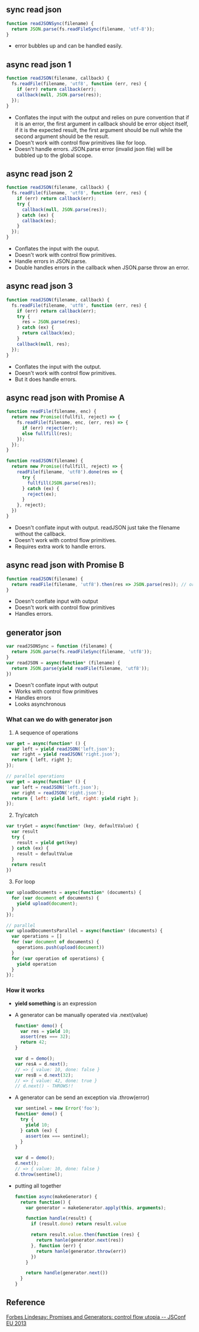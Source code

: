 ## sync read json

``` javascript
function readJSONSync(filename) {
  return JSON.parse(fs.readFileSync(filename, 'utf-8'));
}
```

* error bubbles up and can be handled easily.

## async read json 1

``` javascript
function readJSON(filename, callback) {
  fs.readFile(filename, 'utf8', function (err, res) {
    if (err) return callback(err);
    callback(null, JSON.parse(res));
  });
}
```

* Conflates the input with the output and relies on pure convention that if it is an error, the first argument in callback should be error object itself, if it is the expected result, the first argument should be null while the second argument should be the result.
* Doesn't work with control flow primitives like for loop.
* Doesn't handle errors. JSON.parse error (invalid json file) will be bubbled up to the global scope.

## async read json 2

``` javascript
function readJSON(filename, callback) {
  fs.readFile(filename, 'utf8', function (err, res) {
    if (err) return callback(err);
    try {
      callback(null, JSON.parse(res));
    } catch (ex) {
      callback(ex);
    }
  });
}
```

* Conflates the input with the ouput.
* Doesn't work with control flow primitives.
* Handle errors in JSON.parse.
* Double handles errors in the callback when JSON.parse throw an error.

## async read json 3

``` javascript
function readJSON(filename, callback) {
  fs.readFile(filename, 'utf8', function (err, res) {
    if (err) return callback(err);
    try {
      res = JSON.parse(res);
    } catch (ex) {
      return callback(ex);
    }
    callback(null, res);
  });
}
```

* Conflates the input with the output.
* Doesn't work with control flow primitives.
* But it does handle errors.

## async read json with Promise A

``` javascript
function readFile(filename, enc) {
  return new Promise((fullfil, reject) => {
    fs.readFile(filename, enc, (err, res) => {
      if (err) reject(err);
      else fullfill(res);
    });
  });
}

function readJSON(filename) {
  return new Promise((fullfill, reject) => {
    readFile(filename, 'utf8').done(res => {
      try {
        fullfill(JSON.parse(res));
      } catch (ex) {
        reject(ex);
      }
    }, reject);
  })
}
```

* Doesn't conflate input with output. readJSON just take the filename without the callback.
* Doesn't work with control flow primitives.
* Requires extra work to handle errors.

## async read json with Promise B

``` javascript
function readJSON(filename) {
  return readFile(filename, 'utf8').then(res => JSON.parse(res)); // or .then(JSON.parse)
}
```

* Doesn't conflate input with output
* Doesn't work with control flow primitives
* Handles errors.

## generator json

``` javascript
var readJSONSync = function (filename) {
  return JSON.parse(fs.readFileSync(filename, 'utf8'));
}
var readJSON = async(function* (filename) {
  return JSON.parse(yield readFile(filename, 'utf8'));
})
```

* Doesn't conflate input with output
* Works with control flow primitives
* Handles errors
* Looks asynchronous

### What can we do with generator json

1. A sequence of operations

  ``` javascript
  var get = async(function* () {
    var left = yield readJSON('left.json');
    var right = yield readJSON('right.json');
    return { left, right };
  });

  // parallel operations
  var get = async(function* () {
    var left = readJSON('left.json');
    var right = readJSON('right.json');
    return { left: yield left, right: yield right };
  });
  ```

2. Try/catch

  ``` javascript
  var tryGet = async(function* (key, defaultValue) {
    var result
    try {
      result = yield get(key)
    } catch (ex) {
      result = defaultValue
    }
    return result
  })
  ```

3. For loop

  ``` javascript
  var uploadDocuments = async(function* (documents) {
    for (var document of documents) {
      yield upload(document);
    }
  });

  // parallel
  var uploadDocumentsParallel = async(function* (documents) {
    var operations = []
    for (var document of documents) {
      operations.push(upload(document))
    }
    for (var operation of operations) {
      yield operation
    }
  });
  ```

### How it works

* **yield something** is an expression
* A generator can be manually operated via .next(value)

  ``` javascript
  function* demo() {
    var res = yield 10;
    assert(res === 32);
    return 42;
  }

  var d = demo();
  var resA = d.next();
  // => { value: 10, done: false }
  var resB = d.next(32);
  // => { value: 42, done: true }
  // d.next() - THROWS!!
  ```

* A generator can be send an exception via .throw(error)

  ``` javascript
  var sentinel = new Error('foo');
  function* demo() {
    try {
      yield 10;
    } catch (ex) {
      assert(ex === sentinel);
    }
  }

  var d = demo();
  d.next();
  // => { value: 10, done: false }
  d.throw(sentinel);
  ```
* putting all together

  ``` javascript
  function async(makeGenerator) {
    return function() {
      var generator = makeGenerator.apply(this, arguments);

      function handle(result) {
        if (result.done) return result.value

        return result.value.then(function (res) {
          return hanle(generator.next(res))
        }, function (err) {
          return hanle(generator.throw(err))
        })
      }

      return handle(generator.next())
    }
  }
  ```

## Reference
[Forbes Lindesay: Promises and Generators: control flow utopia -- JSConf EU 2013](https://www.youtube.com/watch?v=qbKWsbJ76-s)
